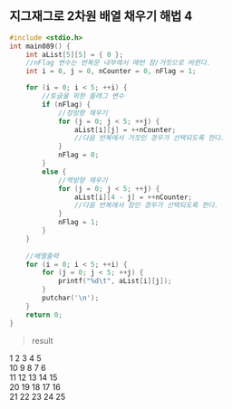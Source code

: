## 지그재그로 2차원 배열 채우기 해법 4

```c
#include <stdio.h>
int main089() {
	int aList[5][5] = { 0 };
	//nFlag 변수는 반복문 내부에서 매번 참/거짓으로 바뀐다.
	int i = 0, j = 0, nCounter = 0, nFlag = 1;

	for (i = 0; i < 5; ++i) {
		//토글을 위한 플래그 변수
		if (nFlag) {
			//정방향 채우기
			for (j = 0; j < 5; ++j) {
				aList[i][j] = ++nCounter;
				//다음 반복에서 거짓인 경우가 선택되도록 한다.
			}
			nFlag = 0;
		}
		else {
			//역방향 채우기
			for (j = 0; j < 5; ++j) {
				aList[i][4 - j] = ++nCounter;
				//다음 반복에서 참인 경우가 선택되도록 한다.
			}
			nFlag = 1;
		}
	}
	
	//배열출력
	for (i = 0; i < 5; ++i) {
		for (j = 0; j < 5; ++j) {
			printf("%d\t", aList[i][j]);
		}
		putchar('\n');
	}
	return 0;
}
```
> result

1       2       3       4       5 <br />
10      9       8       7       6 <br />
11      12      13      14      15 <br />
20      19      18      17      16 <br />
21      22      23      24      25 <br />
